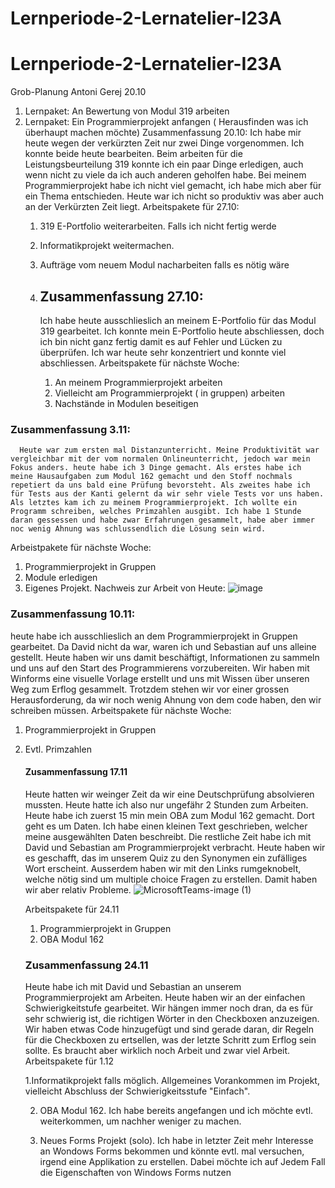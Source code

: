 # Lernperiode-2-Lernatelier-I23A
# Lernperiode-2-Lernatelier-I23A
Grob-Planung
Antoni Gerej 20.10

1. Lernpaket: An Bewertung von Modul 319 arbeiten
2. Lernpaket: Ein Programmierprojekt anfangen ( Herausfinden was ich überhaupt machen möchte)
   Zusammenfassung 20.10:
   Ich habe mir heute wegen der verkürzten Zeit nur zwei Dinge vorgenommen. Ich konnte beide heute bearbeiten. Beim arbeiten für die Leistungsbeurteilung 319 konnte ich ein paar Dinge erledigen, auch wenn nicht zu viele da
   ich auch anderen geholfen habe. Bei meinem Programmierprojekt habe ich nicht viel gemacht, ich habe mich aber für ein Thema entschieden. Heute war ich nicht so produktiv was aber auch an der Verkürzten Zeit liegt.
   Arbeitspakete für 27.10:
   1. 319 E-Portfolio weiterarbeiten. Falls ich nicht fertig werde
   2. Informatikprojekt weitermachen.
   3. Aufträge vom neuem Modul nacharbeiten falls es nötig wäre
  
   4. ## Zusammenfassung 27.10:
      Ich habe heute ausschlieslich an meinem E-Portfolio für das Modul 319 gearbeitet. Ich konnte mein E-Portfolio heute abschliessen, doch ich bin nicht ganz fertig damit es auf Fehler und Lücken zu überprüfen. Ich war          heute sehr konzentriert und konnte viel abschliessen.
      Arbeitspakete für nächste Woche:
      1. An meinem Programmierprojekt arbeiten
      2. Vielleicht am Programmierprojekt ( in gruppen) arbeiten
      3. Nachstände in Modulen beseitigen
### Zusammenfassung 3.11:
      Heute war zum ersten mal Distanzunterricht. Meine Produktivität war vergleichbar mit der vom normalen Onlineunterricht, jedoch war mein Fokus anders. heute habe ich 3 Dinge gemacht. Als erstes habe ich meine Hausaufgaben zum Modul 162 gemacht und den Stoff nochmals repetiert da uns bald eine Prüfung bevorsteht. Als zweites habe ich für Tests aus der Kanti gelernt da wir sehr viele Tests vor uns haben. Als letztes kam ich zu meinem Programmierprojekt. Ich wollte ein Programm schreiben, welches Primzahlen ausgibt. Ich habe 1 Stunde daran gessessen und habe zwar Erfahrungen gesammelt, habe aber immer noc wenig Ahnung was schlussendlich die Lösung sein wird.
Arbeistpakete für nächste Woche:
1. Programmierprojekt in Gruppen
2. Module erledigen
3. Eigenes Projekt.
 Nachweis zur Arbeit von Heute:
 ![image](https://github.com/AGK187/Lernperiode-2-Lernatelier-I23A/assets/143183868/0d47b307-bb60-42a5-810e-8acec07a7841)

### Zusammenfassung 10.11:
heute habe ich ausschlieslich an dem Programmierprojekt in Gruppen gearbeitet. Da David nicht da war, waren ich und Sebastian auf uns alleine gestellt. Heute haben wir uns damit beschäftigt, Informationen zu sammeln und uns auf den Start des Programmierens vorzubereiten. Wir haben mit Winforms eine visuelle Vorlage erstellt und uns mit Wissen über unseren Weg zum Erflog gesammelt. Trotzdem stehen wir vor einer grossen Herausforderung, da wir noch wenig Ahnung von dem code haben, den wir schreiben müssen.
Arbeitspakete für nächste Woche:
1. Programmierprojekt in Gruppen
2. Evtl. Primzahlen


   #### Zusammenfassung 17.11
   Heute hatten wir weinger Zeit da wir eine Deutschprüfung absolvieren mussten. Heute hatte ich also nur ungefähr 2 Stunden zum Arbeiten. Heute habe ich zuerst 15 min mein OBA zum Modul 162 gemacht. Dort geht es um Daten. Ich habe einen kleinen Text geschrieben, welcher meine ausgewählten Daten beschreibt. Die restliche Zeit habe ich mit David und Sebastian am Programmierprojekt verbracht. Heute haben wir es geschafft, das im unserem Quiz zu den Synonymen ein zufälliges Wort erscheint. Ausserdem haben wir mit den Links rumgeknobelt, welche nötig sind um multiple choice Fragen zu erstellen. Damit haben wir aber relativ Probleme.
![MicrosoftTeams-image (1)](https://github.com/AGK187/Lernperiode-2-Lernatelier-I23A/assets/143183868/fab51e6b-2d6f-4912-8ca5-68fca488d45f)

   Arbeitspakete für 24.11
   1. Programmierprojekt in Gruppen
   2. OBA Modul 162


   ### Zusammenfassung 24.11
   Heute habe ich mit David und Sebastian an unserem Programmierprojekt am Arbeiten. Heute haben wir an der einfachen Schwierigkeitstufe gearbeitet. Wir hängen immer noch dran, da es für sehr schwierig ist, die richtigen       Wörter in den Checkboxen anzuzeigen. Wir haben etwas Code hinzugefügt und sind gerade daran,  dir Regeln für die Checkboxen zu ertsellen, was der letzte Schritt zum Erflog sein sollte. Es braucht aber wirklich noch          Arbeit und zwar viel Arbeit.
   Arbeitspakete für 1.12

   
   1.Informatikprojekt falls möglich. Allgemeines Vorankommen im Projekt, vielleicht Abschluss der Schwierigkeitsstufe "Einfach".
   
   2. OBA Modul 162. Ich habe bereits angefangen und ich möchte evtl. weiterkommen, um nachher weniger zu machen.
      
   3. Neues Forms Projekt (solo). Ich habe in letzter Zeit mehr Interesse an Wondows Forms bekommen und könnte evtl. mal versuchen, irgend eine Applikation zu erstellen. Dabei möchte ich auf Jedem Fall die Eigenschaften von    Windows Forms nutzen

